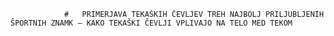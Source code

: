 
				# 	PRIMERJAVA TEKAŠKIH ČEVLJEV TREH NAJBOLJ PRILJUBLJENIH ŠPORTNIH ZNAMK – KAKO TEKAŠKI ČEVLJI VPLIVAJO NA TELO MED TEKOM
				
